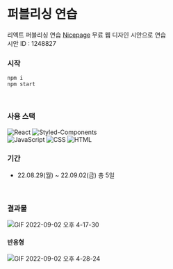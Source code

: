 # 퍼블리싱 연습
리엑트 퍼블리싱 연습
[Nicepage](https://nicepage.com/) 무료 웹 디자인 시안으로 연습 <br/>
시안 ID : 1248827
<br/>

### 시작
```
npm i
npm start
```
<br/>

### 사용 스택

![React](https://img.shields.io/badge/React-0088CC?style=for-the-badge&logo=React&logoColor=white)
![Styled-Components](https://img.shields.io/badge/Styled--Components-DB7093?style=for-the-badge&logo=styled-components&logoColor=white)
<br/>
![JavaScript](https://img.shields.io/badge/JavaScript-d99a26?style=for-the-badge&logo=JavaScript&logoColor=white)
![CSS](https://img.shields.io/badge/CSS-1572B6?style=for-the-badge&logo=CSS3&logoColor=white)
![HTML](https://img.shields.io/badge/HTML-E34F26?style=for-the-badge&logo=HTML5&logoColor=white)
<br/>

### 기간
* 22.08.29(월) ~ 22.09.02(금) 총 5일
<br/>

### 결과물
![GIF 2022-09-02 오후 4-17-30](https://user-images.githubusercontent.com/78804014/188081607-e86e662e-408b-4c7e-a929-9055e34ed675.gif)

#### 반응형
![GIF 2022-09-02 오후 4-28-24](https://user-images.githubusercontent.com/78804014/188082697-26036881-821c-45ea-97e4-e145d8849da2.gif)
